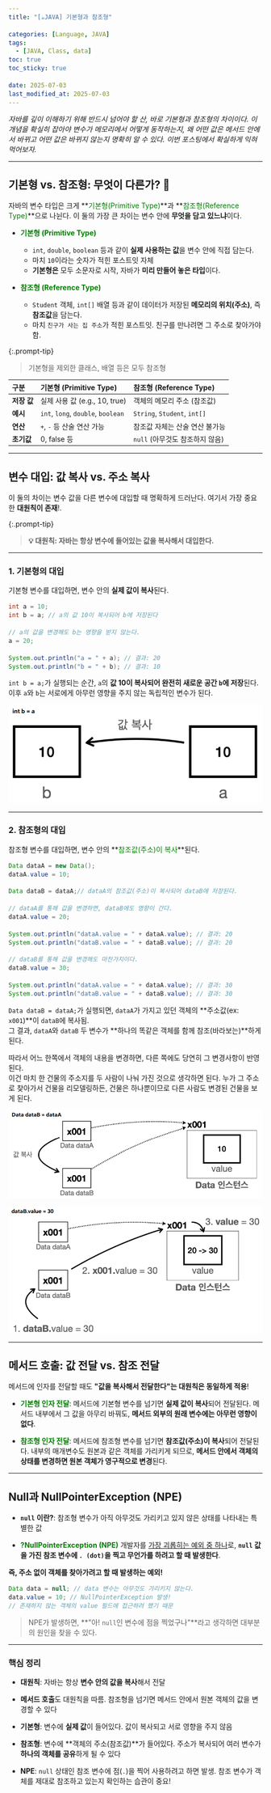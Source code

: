 ```yaml
---
title: "[☕JAVA] 기본형과 참조형"

categories: [Language, JAVA]
tags:
  - [JAVA, Class, data]
toc: true
toc_sticky: true

date: 2025-07-03
last_modified_at: 2025-07-03
---
```


*자바를 깊이 이해하기 위해 반드시 넘어야 할 산, 바로 기본형과 참조형의 차이이다. 이 개념을 확실히 잡아야 변수가 메모리에서 어떻게 동작하는지, 왜 어떤 값은 메서드 안에서 바뀌고 어떤 값은 바뀌지 않는지 명확히 알 수 있다. 이번 포스팅에서 확실하게 익혀 먹어보자.*

-----

## **기본형 vs. 참조형: 무엇이 다른가? 🤔**

자바의 변수 타입은 크게 **<span style="color: #008000">기본형(Primitive Type)</span>**과 **<span style="color: #008000">참조형(Reference Type)</span>**으로 나뉜다. 이 둘의 가장 큰 차이는 변수 안에 **무엇을 담고 있느냐**이다.

* **<span style="color: #008000">기본형 (Primitive Type)</span>**

    * `int`, `double`, `boolean` 등과 같이 **실제 사용하는 값**을 변수 안에 직접 담는다.
    * 마치 `10`이라는 숫자가 적힌 포스트잇 자체
    * **기본형은** 모두 소문자로 시작, 자바가 **미리 만들어 놓은 타입**이다.

* **<span style="color: #008000">참조형 (Reference Type)</span>**

    * `Student` 객체, `int[]` 배열 등과 같이 데이터가 저장된 **메모리의 위치(주소)**, 즉 **참조값**을 담는다.
    * 마치 `친구가 사는 집 주소`가 적힌 포스트잇. 친구를 만나려면 그 주소로 찾아가야 함.

{:.prompt-tip}
> 기본형을 제외한 클래스, 배열 등은 모두 참조형
>

| 구분        | 기본형 (Primitive Type)            | 참조형 (Reference Type)         |
| :---------- | :--------------------------------- | :------------------------------ |
| **저장 값** | 실제 사용 값 (e.g., 10, true)      | 객체의 메모리 주소 (참조값)     |
| **예시**    | `int`, `long`, `double`, `boolean` | `String`, `Student`, `int[]`    |
| **연산**    | `+`, `-` 등 산술 연산 가능         | 참조값 자체는 산술 연산 불가능  |
| **초기값**  | 0, false 등                        | `null` (아무것도 참조하지 않음) |

-----

## **변수 대입: 값 복사 vs. 주소 복사**

이 둘의 차이는 변수 값을 다른 변수에 대입할 때 명확하게 드러난다. 여기서 가장 중요한 **대원칙이 존재**!.

{:.prompt-tip}
> **💡 대원칙: 자바는 항상 변수에 들어있는 값을 복사해서 대입한다.** 
>

-----

### **1. 기본형의 대입**

기본형 변수를 대입하면, 변수 안의 **실제 값이 복사**된다.

```java
int a = 10;
int b = a; // a의 값 10이 복사되어 b에 저장된다 

// a의 값을 변경해도 b는 영향을 받지 않는다. 
a = 20;

System.out.println("a = " + a); // 결과: 20
System.out.println("b = " + b); // 결과: 10
```

`int b = a;`가 실행되는 순간, `a`의 **값 10이 복사되어 완전히 새로운 공간 `b`에 저장**된다.  
이후 `a`와 `b`는 서로에게 아무런 영향을 주지 않는 독립적인 변수가 된다.

![alt text](../assets/img/img_java/primitive.png)

-----

### **2. 참조형의 대입**

참조형 변수를 대입하면, 변수 안의 **<span style="color: #008000">참조값(주소)이 복사</span>**된다.

```java
Data dataA = new Data();
dataA.value = 10;

Data dataB = dataA;// dataA의 참조값(주소)이 복사되어 dataB에 저장된다. 

// dataA를 통해 값을 변경하면, dataB에도 영향이 간다.
dataA.value = 20;

System.out.println("dataA.value = " + dataA.value); // 결과: 20
System.out.println("dataB.value = " + dataB.value); // 결과: 20 

// dataB를 통해 값을 변경해도 마찬가지이다.
dataB.value = 30;

System.out.println("dataA.value = " + dataA.value); // 결과: 30
System.out.println("dataB.value = " + dataB.value); // 결과: 30 
```

`Data dataB = dataA;`가 실행되면, `dataA`가 가지고 있던 객체의 **주소값(ex: `x001`)**이 `dataB`에 복사됨.  
그 결과, `dataA`와 `dataB` 두 변수가 **하나의 똑같은 객체를 함께 참조(바라보는)**하게 된다.

따라서 어느 한쪽에서 객체의 내용을 변경하면, 다른 쪽에도 당연히 그 변경사항이 반영된다.  
이건 마치 한 건물의 주소지를 두 사람이 나눠 가진 것으로 생각하면 된다. 누가 그 주소로 찾아가서 건물을 리모델링하든, 건물은 하나뿐이므로 다른 사람도 변경된 건물을 보게 된다.

![alt text](../assets/img/img_java/reference.png)

![alt text](../assets/img/img_java/reference1.png)

-----

## **메서드 호출: 값 전달 vs. 참조 전달**

메서드에 인자를 전달할 때도 **"값을 복사해서 전달한다"는 대원칙은 동일하게 적용**!

* **<span style="color: #008000">기본형 인자 전달</span>**: 메서드에 기본형 변수를 넘기면 **실제 값이 복사**되어 전달된다. 메서드 내부에서 그 값을 아무리 바꿔도, **메서드 외부의 원래 변수에는 아무런 영향이 없다**.

* **<span style="color: #008000">참조형 인자 전달</span>**: 메서드에 참조형 변수를 넘기면 **참조값(주소)이 복사**되어 전달된다. 내부의 매개변수도 원본과 같은 객체를 가리키게 되므로, **메서드 안에서 객체의 상태를 변경하면 원본 객체가 영구적으로 변경**된다.

-----

## **Null과 NullPointerException (NPE)**

* **`null` 이란?**: 참조형 변수가 아직 아무것도 가리키고 있지 않은 상태를 나타내는 특별한 값  

* **<span style="color: #008000">?NullPointerException (NPE)</span>**
개발자를 <u>가장 괴롭히는 예외 중 하나</u>로, **`null` 값을 가진 참조 변수에 `. (dot)`을 찍고 무언가를 하려고 할 때 발생한다**.  

**즉, 주소 없이 객체를 찾아가려고 할 때 발생하는 예외!**  

```java
Data data = null; // data 변수는 아무것도 가리키지 않는다. 
data.value = 10; // NullPointerException 발생! 
// 존재하지 않는 객체의 value 필드에 접근하려 했기 때문
```

> NPE가 발생하면, **"아! `null`인 변수에 점을 찍었구나"**라고 생각하면 대부분의 원인을 찾을 수 있다.
 
-----

### **핵심 정리**

* **대원칙**: 자바는 항상 **변수 안의 값을 복사**해서 전달
* **메서드 호출**도 대원칙을 따름. 참조형을 넘기면 메서드 안에서 원본 객체의 값을 변경할 수 있다

* **기본형**: 변수에 **실제 값**이 들어있다. 값이 복사되고 서로 영향을 주지 않음
* **참조형**: 변수에 **객체의 주소(참조값)**가 들어있다. 주소가 복사되어 여러 변수가 **하나의 객체를 공유**하게 될 수 있다
* **NPE**: `null` 상태인 참조 변수에 점(`.`)을 찍어 사용하려고 하면 발생. 참조 변수가 객체를 제대로 참조하고 있는지 확인하는 습관이 중요!